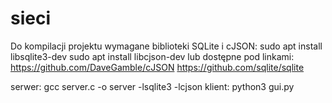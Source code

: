 # sieci
Do kompilacji projektu wymagane biblioteki SQLite i cJSON:
sudo apt install libsqlite3-dev
sudo apt install libcjson-dev
lub dostępne pod linkami:
https://github.com/DaveGamble/cJSON
https://github.com/sqlite/sqlite

serwer: gcc server.c -o server -lsqlite3 -lcjson
klient: python3 gui.py

